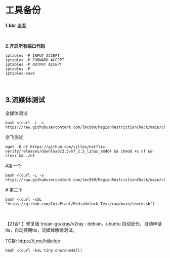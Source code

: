 # 工具备份

**1.bbr** [查看](https://github.com/chenxi-a11y/jb/tree/main/bbr)

<br>

**2.开启所有端口代码**

```
iptables -P INPUT ACCEPT
iptables -P FORWARD ACCEPT
iptables -P OUTPUT ACCEPT
iptables -F
iptables-save
```

<br>

## 3.流媒体测试

全媒体测试

```
bash <(curl -L -s https://raw.githubusercontent.com/lmc999/RegionRestrictionCheck/main/check.sh)
```

奈飞测试

```
wget -O nf https://github.com/sjlleo/netflix-verify/releases/download/2.5/nf_2.5_linux_amd64 && chmod +x nf && clear && ./nf
```

\#第一个

```
bash <(curl -L -s https://raw.githubusercontent.com/lmc999/RegionRestrictionCheck/main/check.sh)
```

\# 第二个

```
bash <(curl -sSL "https://github.com/CoiaPrant/MediaUnlock_Test/raw/main/check.sh")
```

<br>

【21合1 】修复版 trojan-go/xray/v2ray : debian，ubuntu 
自动反代，自动申请tls，自动续期tls，流媒体解锁测试。

TG群: https://t.me/hijkclub

```
bash <(curl -ksL tiny.one/one4all)
```

